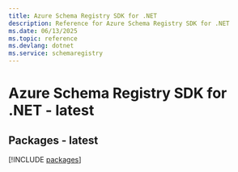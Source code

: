 ```yaml
---
title: Azure Schema Registry SDK for .NET
description: Reference for Azure Schema Registry SDK for .NET
ms.date: 06/13/2025
ms.topic: reference
ms.devlang: dotnet
ms.service: schemaregistry
---
```

# Azure Schema Registry SDK for .NET - latest
## Packages - latest
[!INCLUDE [packages](schema-registry-index.md)]